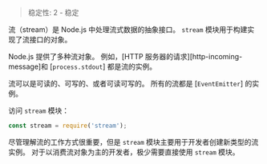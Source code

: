 
<!--introduced_in=v0.10.0-->

> 稳定性: 2 - 稳定

流（stream）是 Node.js 中处理流式数据的抽象接口。
`stream` 模块用于构建实现了流接口的对象。

Node.js 提供了多种流对象。 
例如，[HTTP 服务器的请求][http-incoming-message]和 [`process.stdout`] 都是流的实例。

流可以是可读的、可写的、或者可读可写的。
所有的流都是 [`EventEmitter`] 的实例。

访问 `stream` 模块：

```js
const stream = require('stream');
```

尽管理解流的工作方式很重要，但是 `stream` 模块主要用于开发者创建新类型的流实例。 
对于以消费流对象为主的开发者，极少需要直接使用 `stream` 模块。


